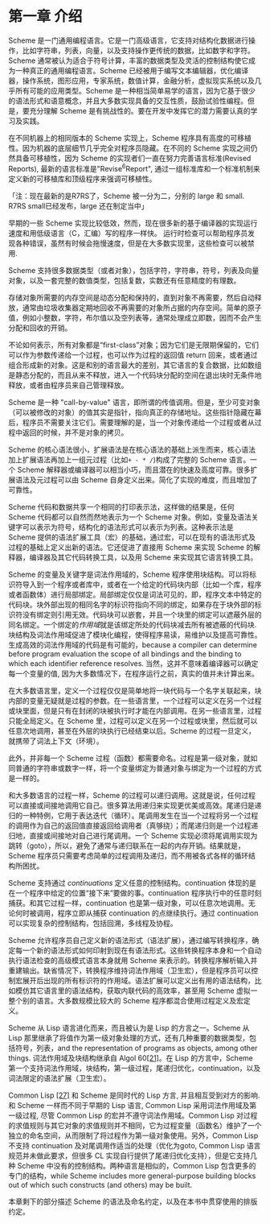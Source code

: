 # 第一章 介绍

Scheme 是一门通用编程语言。它是一门高级语言，它支持对结构化数据进行操作，比如字符串，列表，向量，以及支持操作更传统的数据，比如数字和字符。Scheme 通常被认为适合于符号计算，丰富的数据类型及灵活的控制结构使它成为一种真正的通用编程语言。Scheme 已经被用于编写文本编辑器，优化编译器，操作系统，图形应用，专家系统，数值计算，金融分析，虚拟现实系统以及几乎所有可能的应用类型。Scheme 是一种相当简单易学的语言，因为它基于很少的语法形式和语意概念，并且大多数实现具备的交互性质，鼓励试验性编程。但是，要充分理解 Scheme 是有挑战性的。要在开发中发挥它的潜力需要认真的学习及实践。

在不同机器上的相同版本的 Scheme 实现上，Scheme 程序具有高度的可移植性。因为机器的底层细节几乎完全对程序员隐藏。在不同的 Scheme 实现之间仍然具备可移植性，因为 Scheme 的实现者们一直在努力完善语言标准(Revised Reports), 最新的语言标准是"Revise<sup>6</sup>Report", 通过一组标准库和一个标准机制来定义新的可移植库和顶级程序来强调可移植性。

「注：现在最新的是R7RS了，Scheme 被一分为二，分别的 large 和 small. R7RS small已经发布，large 还在制定当中」

早期的一些 Scheme 实现比较低效，然而，现在很多新的基于编译器的实现运行速度和用低级语言（C，汇编）写的程序一样快。 运行时检查可以帮助程序员发现各种错误，虽然有时候会拖慢速度，但是在大多数实现里，这些检查可以被禁用.

Scheme 支持很多数据类型（或者对象），包括字符，字符串，符号，列表及向量对象，以及一套完整的数值类型，包括复数，实数还有任意精度的有理数。

存储对象所需要的内存空间是动态分配和保持的，直到对象不再需要，然后自动释放，通常由垃圾收集器定期地回收不再需要的对象所占据的内存空间。简单的原子值，例如小整数，字符，布尔值以及空列表等，通常处理成立即数，因而不会产生分配和回收的开销。

不论如何表示，所有对象都是“first-class”对象；因为它们是无限期保留的，它们可以作为参数传递给一个过程，也可以作为过程的返回值 return 回来，或者通过组合形成新的对象。这是和别的语言最大的差别，其它语言的复合数据，比如数组是静态分配的，而且从来不释放，进入一个代码块分配的空间在退出块时无条件地释放，或者由程序员来自己管理释放。

Scheme 是一种 "call-by-value" 语言，即所谓的传值调用。但是，至少可变对象（可以被修改的对象）的值其实是指针，指向真正的存储地址。这些指针隐藏在幕后，程序员不需要关注它们。需要理解的是，当一个对象传递给一个过程或者从过程中返回的时候，并不是对象的拷贝。

Scheme 的核心语法很小，扩展语法是在核心语法的基础上派生而来，核心语法加上扩展语法再加上一组元过程（比如`+ - * /`)构成了完整的 Scheme 语言。一个 Scheme 解释器或编译器可以相当小巧，而且潜在的快速及高度可靠。很多扩展语法及元过程可以由 Scheme 自身定义出来。简化了实现的难度，而且增加了可靠性。

Scheme 代码和数据共享一个相同的打印表示法，这样做的结果是，任何 Scheme 代码都可以自然而然地表示为一个 Scheme 对象。例如，变量及语法关键字可以表示为符号，结构化的语法形式可以表示为列表。这种表示法是 Scheme 提供的语法扩展工具（宏）的基础，通过宏，可以在现有的语法形式及过程的基础上定义出新的语法。它还促进了直接用 Scheme 来实现 Scheme 的解释器，编译器及其它代码转换工具，以及用 Scheme 来实现其它语言转换工具。

Scheme 的变量及关键字是词法作用域的，Scheme 程序使用块结构。可以将标识符导入到一个程序或者库中，或者在一个给定的代码块内部（比如一个库，程序或者函数体）进行局部绑定。局部绑定仅仅是词法可见的，即，程序文本中特定的代码块。块外部出现的相同名字的标识符指向不同的绑定，如果存在于块外部的标识符没有绑定则引用无效。代码块可以嵌套，并且一个块里的绑定可以遮蔽外层的同名绑定。一个绑定的*作用域*就是该绑定所处的代码块减去所有被遮蔽的代码块. 块结构及词法作用域促进了模块化编程，使得程序易读，易维护以及提高可靠性。生成高效的词法作用域的代码是有可能的，because a compiler can determine before program evaluation the scope of all bindings and the binding to which each identifier reference resolves. 当然，这并不意味着编译器可以确定每一个变量的值, 因为大多数情况下，在程序运行之前，真实的值并未计算出来。

在大多数语言里，定义一个过程仅仅是简单地将一块代码与一个名字关联起来，块内部的变量无疑就是过程的参数。在一些语言里，一个过程可以定义在另一个过程或块里面，但是只有在封闭的块被执行时才能在内部调用。在另一些语言里，过程只能全局定义。在 Scheme 里，过程可以定义在另一个过程或块里，然后就可以任意次地调用，甚至在外层的块执行已经结束以后。Scheme 的过程一旦定义，就携带了词法上下文（环境）。

此外，并非每一个 Scheme 过程（函数）都需要命名。过程是第一级对象，就如同普通的字符串或数字一样，将一个变量绑定为普通对象与绑定为一个过程的方式是一样的。

和大多数语言的过程一样，Scheme 的过程可以递归调用。这就是说，任何过程可以直接或间接地调用它自己。很多算法用递归来实现更优美或高效。尾递归是递归的一种特例，它用于表达迭代（循环）。尾调用发生在当一个过程将另一个过程的调用作为自己的返回值直接返回给调用者（真够绕）；而尾递归则是一个过程递归地，直接或间接地对自己进行尾调用。一个 Scheme 实现必须将尾调用实现为跳转（goto），所以，避免了通常与递归联系在一起的内存开销。结果就是，Scheme 程序员只需要考虑简单的过程调用及递归，而不用被各式各样的循环结构所困扰。

Scheme 支持通过 *continuations* 定义任意的控制结构。continuation 体现的是在一个程序中给定的位置“接下来”要做的事。continuation 程序执行中的任意时刻捕获。和其它过程一样，continuation 也是第一级对象，可以任意次地调用。无论何时被调用，程序立即从捕获 continuation 的点继续执行。通过 continuation 可以实现复杂的控制结构，包括回溯，多线程及协程。

Scheme 允许程序员自己定义新的语法形式（语法扩展），通过编写转换程序，确定每一个新的语法形式如何印射到现在有语法形式。这些转换程序本身和一个自动执行语法检查的高级模式语言本身就用 Scheme 来表示的。转换程序解析输入并重建输出。缺省情况下，转换程序维持词法作用域（卫生宏），但是程序员可以控制宏展开后出现的所有标识符的作用域。语法扩展可以定义出有用的语法结构，比如模仿其它语言里的语法结构，获取内联代码的高效率，甚至用 Scheme 虚拟一整个别的语言。大多数规模比较大的 Scheme 程序都混合使用过程定义及宏定义。

Scheme 从 Lisp 语言进化而来，而且被认为是 Lisp 的方言之一。Scheme 从 Lisp 那里继承了将值作为第一级对象处理的方式，还有几种重要的数据类型，包括符号，列表，and the representation of programs as objects, among other things. 词法作用域及块结构继承自 Algol 60[[21]](../ref.md)。在 Lisp 的方言中，Scheme 第一个支持词法作用域，块结构，第一级过程，尾递归优化，continuation，以及词法限定的语法扩展（卫生宏）。

Common Lisp [[27]](../ref.md) 和 Scheme 是同时代的 Lisp 方言, 并且相互受到对方的影响. 和 Scheme 一样而不同于早期的 Lisp 语言, Common Lisp 采用词法作用域及第一级过程, 尽管 Common Lisp 的宏并不遵守词法作用域。Common Lisp 对过程的求值规则与其它对象的求值规则并不相同，它为过程变量（函数名）维护了一个独立的命名空间，从而限制了将过程作为第一级对象使用。另外，Common Lisp 不支持 continuation 及对尾调用作适当的处理（优化为goto, Common Lisp 语言规范并未做此要求，但很多 CL 实现自行提供了尾递归优化支持），但是它支持几种 Scheme 中没有的控制结构。两种语言是相似的，Common Lisp 包含更多的专门的结构，while Scheme includes more general-purpose building blocks out of which such constructs (and others) may be built.

本章剩下的部分描述 Scheme 的语法及命名约定，以及在本书中贯穿使用的排版约定。
